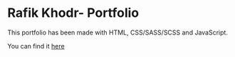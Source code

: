 # Rafik Khodr- Portfolio

This portfolio has been made with HTML, CSS/SASS/SCSS and JavaScript.

You can find it [here](https://rkhodr.github.io/Rafik-Khodr-Portfolio/)



